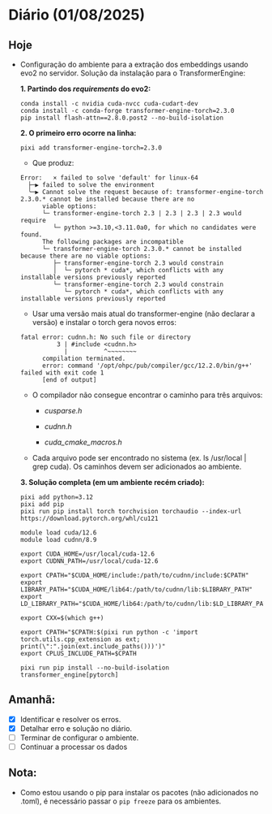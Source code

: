 # Diário (01/08/2025)

## Hoje
- Configuração do ambiente para a extração dos embeddings usando evo2 no servidor. Solução da instalação para o TransformerEngine:

  **1. Partindo dos *requirements* do evo2:**
  
  ```shell
  conda install -c nvidia cuda-nvcc cuda-cudart-dev
  conda install -c conda-forge transformer-engine-torch=2.3.0
  pip install flash-attn==2.8.0.post2 --no-build-isolation
  ```
  
  **2. O primeiro erro ocorre na linha:**
  
  ```pixi add transformer-engine-torch=2.3.0 ```
  
  - Que produz:
  
  ```shell
  Error:   × failed to solve 'default' for linux-64  
    ├─▶ failed to solve the environment  
    ╰─▶ Cannot solve the request because of: transformer-engine-torch 2.3.0.* cannot be installed because there are no  
        viable options:  
        └─ transformer-engine-torch 2.3 | 2.3 | 2.3 | 2.3 would require  
           └─ python >=3.10,<3.11.0a0, for which no candidates were found.  
        The following packages are incompatible  
        └─ transformer-engine-torch 2.3.0.* cannot be installed because there are no viable options:  
           ├─ transformer-engine-torch 2.3 would constrain  
           │  └─ pytorch * cuda*, which conflicts with any installable versions previously reported  
           └─ transformer-engine-torch 2.3 would constrain  
              └─ pytorch * cuda*, which conflicts with any installable versions previously reported
  ```
              
  - Usar uma versão mais atual do transformer-engine (não declarar a versão) e instalar o torch gera novos erros:
  ```
  fatal error: cudnn.h: No such file or directory
            3 | #include <cudnn.h>
              |          ^~~~~~~~~
        compilation terminated.
        error: command '/opt/ohpc/pub/compiler/gcc/12.2.0/bin/g++' failed with exit code 1
        [end of output]
  ```
  
  - O compilador não consegue encontrar o caminho para três arquivos:
    - *cusparse.h*
    
    - *cudnn.h*  
    
    - *cuda_cmake_macros.h*
  
  - Cada arquivo pode ser encontrado no sistema (ex. ls /usr/local | grep cuda). Os caminhos devem ser adicionados ao ambiente.
  
  **3. Solução completa (em um ambiente recém criado):**
  
  ```shell
  pixi add python=3.12
  pixi add pip
  pixi run pip install torch torchvision torchaudio --index-url https://download.pytorch.org/whl/cu121
  
  module load cuda/12.6
  module load cudnn/8.9
  
  export CUDA_HOME=/usr/local/cuda-12.6
  export CUDNN_PATH=/usr/local/cuda-12.6
  
  export CPATH="$CUDA_HOME/include:/path/to/cudnn/include:$CPATH"
  export LIBRARY_PATH="$CUDA_HOME/lib64:/path/to/cudnn/lib:$LIBRARY_PATH"
  export LD_LIBRARY_PATH="$CUDA_HOME/lib64:/path/to/cudnn/lib:$LD_LIBRARY_PATH"
  
  export CXX=$(which g++)
  
  export CPATH="$CPATH:$(pixi run python -c 'import torch.utils.cpp_extension as ext; print(\":".join(ext.include_paths()))')"
  export CPLUS_INCLUDE_PATH=$CPATH
  
  pixi run pip install --no-build-isolation transformer_engine[pytorch]
  ```

## Amanhã:
- [x] Identificar e resolver os erros.
- [x] Detalhar erro e solução no diário.
- [ ] Terminar de configurar o ambiente.
- [ ] Continuar a processar os dados

## Nota:
- Como estou usando o pip para instalar os pacotes (não adicionados no .toml), é necessário passar o `pip freeze` para os ambientes.
